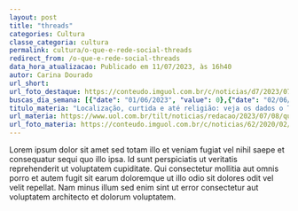 ```yaml
---
layout: post
title: "threads"
categories: Cultura
classe_categoria: cultura
permalink: cultura/o-que-e-rede-social-threads
redirect_from: /o-que-e-rede-social-threads
data_hora_atualizacao: Publicado em 11/07/2023, às 16h40
autor: Carina Dourado
url_short: 
url_foto_destaque: https://conteudo.imguol.com.br/c/noticias/d7/2023/07/06/tela-de-celular-com-o-app-threads-da-meta-1688648748382_v2_900x506.jpg
buscas_dia_semana: [{"date": "01/06/2023", "value": 0},{"date": "02/06/2023", "value": 0},{"date": "03/06/2023", "value": 0},{"date": "04/06/2023", "value": 5},{"date": "05/06/2023", "value": 20},{"date": "06/06/2023", "value": 30},{"date": "07/06/2023", "value": 15}]
titulo_materia: "Localização, curtida e até religião: veja os dados o Threads coleta de você"
url_materia: https://www.uol.com.br/tilt/noticias/redacao/2023/07/08/quais-dados-a-rede-social-threads-coleta-de-voce-a-politica-de-privacidade.htm
url_foto_materia: https://conteudo.imguol.com.br/c/noticias/62/2020/02/18/celular-smartphone-privacidade-dados-aplicativos-documento-1582053837533_v2_300x225.jpg.webp
---
```

Lorem ipsum dolor sit amet sed totam illo et veniam fugiat vel nihil saepe et consequatur sequi quo illo ipsa. Id sunt perspiciatis ut veritatis reprehenderit ut voluptatem cupiditate. 
Qui consectetur mollitia aut omnis porro et autem fugit sit earum doloremque ut illo odio sit dolores odit vel velit repellat. Nam minus illum sed enim sint ut error consectetur aut voluptatem architecto et dolorum voluptatem. 

